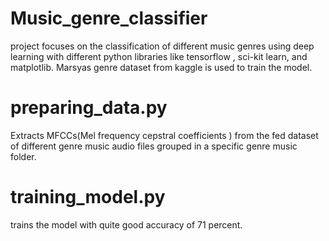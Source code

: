 # Music_genre_classifier
project focuses on the classification of different music genres using deep learning with different python libraries like tensorflow , sci-kit learn, and matplotlib. Marsyas genre dataset from kaggle is used to train the model.

# preparing_data.py
Extracts MFCCs(Mel frequency cepstral coefficients ) from the fed dataset of different genre music audio files grouped in a specific genre music folder. 

# training_model.py
trains the model with quite good accuracy of 71 percent.
